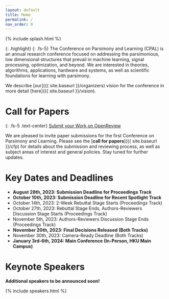 ```yaml
---
layout: default
title: Home
permalink: /
nav_order: 0
---
```


{% include splash.html %}

{: .highlight}
{: .fs-5}
The Conference on Parsimony and Learning (CPAL) is an annual research
conference focused on addressing the parsimonious, low dimensional structures
that prevail in machine learning, signal processing, optimization, and beyond.
We are interested in theories, algorithms, applications, hardware and systems,
as well as scientific foundations for learning with parsimony. 

We describe [our]({{ site.baseurl }}/organizers) vision for the conference in
more detail [here]({{ site.baseurl }}/vision).

# Call for Papers

{: .fs-5 .text-center}
[Submit your Work on OpenReview](https://openreview.net/group?id=CPAL.cc/2024/Conference)

We are pleased to invite paper submissions for the first Conference on
Parsimony and Learning. Please see the [**call for papers**]({{ site.baseurl
}}/cfp) for details about the submission and reviewing process, as well as
subject areas of interest and general policies. Stay tuned for further updates.


# Key Dates and Deadlines

- **August 28th, 2023: Submission Deadline for Proceedings Track**
- **October 10th, 2023: Submission Deadline for Recent Spotlight Track**
- October 14th, 2023: 2-Week Rebuttal Stage Starts (Proceedings Track)
- October 27th, 2023: Rebuttal Stage Ends, Authors-Reviewers Discussion Stage Starts (Proceedings Track)
- November 5th, 2023: Authors-Reviewers Discussion Stage Ends (Proceedings
  Track)
- **November 20th, 2023: Final Decisions Released (Both Tracks)**
- November 30th, 2023: Camera-Ready Deadline (Both Tracks)
- **January 3rd-6th, 2024: Main Conference (In-Person, HKU Main Campus)**

# Keynote Speakers

**Additional speakers to be announced soon!**

{% include speakers.html %}
